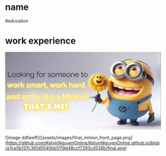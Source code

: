 # name

#education

# work experience


![sdowdkwd](https://github.com/KelvinNguyenOnline/KelvinNguyenOnline.github.io/blob/e562cde157b7ab7cc423ccd5f6a09ef7620bb954/assets/images/final%20minion%20front%20page.png)

![image ddfawff]([assets/images/final_minion_front_page.png]
(https://github.com/KelvinNguyenOnline/KelvinNguyenOnline.github.io/blob/a7ce0b137c361d5540bb5119d48ccf7293cd538b/final.png)
